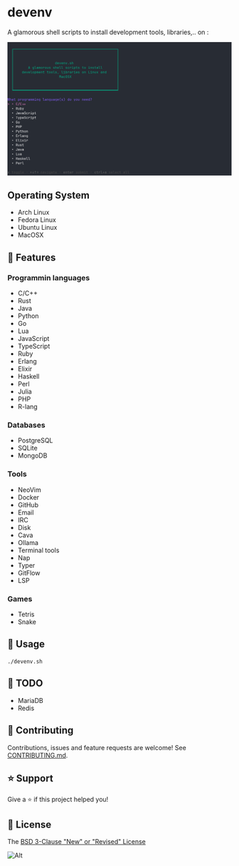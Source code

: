 # devenv

A glamorous shell scripts to install development tools, libraries,.. on :

![devenv usage](https://github.com/fearless-spider/devenv/blob/main/devenv_gum.png?raw=true)

## Operating System

- Arch Linux
- Fedora Linux
- Ubuntu Linux
- MacOSX

## 🚀 Features

### Programmin languages

- C/C++
- Rust
- Java
- Python
- Go
- Lua
- JavaScript
- TypeScript
- Ruby
- Erlang
- Elixir
- Haskell
- Perl
- Julia
- PHP
- R-lang

### Databases

- PostgreSQL
- SQLite
- MongoDB

### Tools

- NeoVim
- Docker
- GitHub
- Email
- IRC
- Disk
- Cava
- Ollama
- Terminal tools
- Nap
- Typer
- GitFlow
- LSP

### Games

- Tetris
- Snake

## 📖 Usage

```shell
./devenv.sh
```

## :seedling: TODO

- MariaDB
- Redis

## 🤝 Contributing

Contributions, issues and feature requests are welcome! See [CONTRIBUTING.md](CONTRIBUTING.md).

## ⭐️ Support

Give a ⭐️ if this project helped you!

## 📝 License

The [BSD 3-Clause "New" or "Revised" License](LICENSE)

![Alt](https://repobeats.axiom.co/api/embed/fce7ee20cc2c2e38a374e6162ea381f476306d15.svg "Repobeats analytics image")

